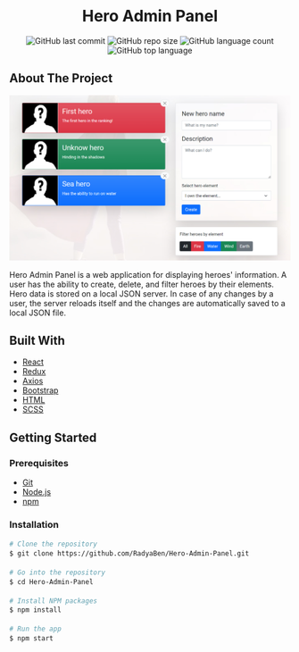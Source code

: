 <div align="center">
	<br>
	<h1>Hero Admin Panel</h1>
</div>

<!-- PROJECT SHIELDS -->
<div align="center">

   ![GitHub last commit](https://img.shields.io/github/last-commit/RadyaBen/Hero_Admin_Panel?style=plastic)
   ![GitHub repo size](https://img.shields.io/github/repo-size/RadyaBen/Hero_Admin_Panel?style=plastic)
   ![GitHub language count](https://img.shields.io/github/languages/count/RadyaBen/Hero_Admin_Panel?style=plastic)
   ![GitHub top language](https://img.shields.io/github/languages/top/RadyaBen/Hero_Admin_Panel?style=plastic)

</div>

<!-- ABOUT THE PROJECT -->
## About The Project

<img src="src/assets/app-screenshot.png" max-width="100%" height="auto" alt="Hero Admin Panel" title="Hero Admin Panel">

Hero Admin Panel is a web application for displaying heroes' information.
A user has the ability to create, delete, and filter heroes by their elements.
Hero data is stored on a local JSON server.
In case of any changes by a user, the server reloads itself and the changes are automatically saved to a local JSON
file.

## Built With

* [React](https://reactjs.org/)
* [Redux](https://redux.js.org/)
* [Axios](https://axios-http.com/)
* [Bootstrap](https://getbootstrap.com/)
* [HTML](https://developer.mozilla.org/en-US/docs/Web/HTML)
* [SCSS](https://sass-lang.com/)

<!-- GETTING STARTED -->
## Getting Started

### Prerequisites

* [Git](https://git-scm.com)
* [Node.js](https://nodejs.org/en/download/)
* [npm](http://npmjs.com)

### Installation

```sh
# Clone the repository
$ git clone https://github.com/RadyaBen/Hero-Admin-Panel.git

# Go into the repository
$ cd Hero-Admin-Panel

# Install NPM packages
$ npm install

# Run the app
$ npm start
```